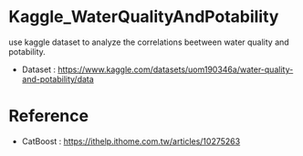 # Kaggle_WaterQualityAndPotability
use kaggle dataset to analyze the correlations beetween water quality and potability.
- Dataset : https://www.kaggle.com/datasets/uom190346a/water-quality-and-potability/data



# Reference
- CatBoost : https://ithelp.ithome.com.tw/articles/10275263
